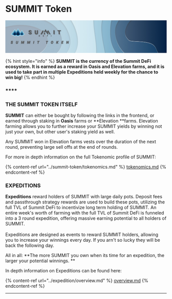 # SUMMIT Token

![](<../.gitbook/assets/SUMMIT Token Masthead.jpg>)

{% hint style="info" %}
**SUMMIT is the currency of the Summit DeFi ecosystem. It is earned as a reward in Oasis and Elevation farms, and it is used to take part in multiple Expeditions held weekly for the chance to win big!**
{% endhint %}

### \*\*\*\*

### **THE SUMMIT TOKEN ITSELF**

**SUMMIT** can either be bought by following the links in the frontend, or earned through staking in **Oasis** farms or \*\*Elevation \*\*farms. Elevation farming allows you to further increase your SUMMIT yields by winning not just your own, but other user's staking yield as well.

Any SUMMIT won in Elevation farms vests over the duration of the next round, preventing large sell offs at the end of rounds.

For more in depth information on the full Tokenomic profile of SUMMIT:

{% content-ref url="../summit-token/tokenomics.md" %}
[tokenomics.md](../summit-token/tokenomics.md)
{% endcontent-ref %}

### EXPEDITIONS

**Expeditions** reward holders of SUMMIT with large daily pots.  Deposit fees and passthrough strategy rewards are used to build these pots, utilizing the full TVL of Summit DeFi to incentivize long term holding of SUMMIT. An entire week's worth of farming with the full TVL of Summit DeFi is funneled into a 3 round expedition, offering massive earning potential to all holders of SUMMIT.\
\
Expeditions are designed as events to reward SUMMIT holders, allowing you to increase your winnings every day.  If you arn't so lucky they will be back the following day.

All in all: \*\*The more SUMMIT you own when its time for an expedition, the larger your potential winnings. \*\*

In depth information on Expeditions can be found here:

{% content-ref url="../expedition/overview.md" %}
[overview.md](../expedition/overview.md)
{% endcontent-ref %}

***
